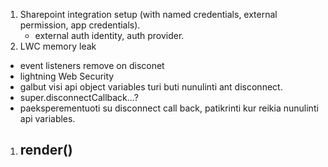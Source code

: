 1. Sharepoint integration setup (with named credentials, external permission, app credentials).
   - external auth identity, auth provider.
1.  LWC memory leak
   - event listeners remove on disconet
   - lightning Web Security
   - galbut visi api object variables turi buti nunulinti ant disconnect.
   - super.disconnectCallback...?
   - paeksperementuoti su disconnect call back, patikrinti kur reikia nunulinti api variables.
1. render()
   - 